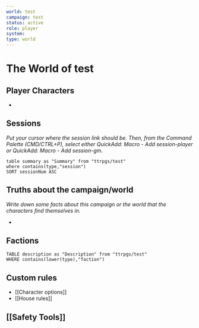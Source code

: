 ```yaml
---
world: test
campaign: test
status: active
role: player
system:
type: world
---
```

# The World of test

## Player Characters

-

## Sessions

*Put your cursor where the session link should be. Then, from the Command Palette (CMD/CTRL+P), select either QuickAdd: Macro - Add session-player or QuickAdd: Macro - Add session-gm*.




```dataview
table summary as "Summary" from "ttrpgs/test"
where contains(type,"session")
SORT sessionNum ASC
```


## Truths about the campaign/world

*Write down some facts about this campaign or the world that the characters find themselves in.*

- 


## Factions

```dataview
TABLE description as "Description" from "ttrpgs/test"
WHERE contains(lower(type),"faction")
```

## Custom rules

- [[Character options]]
- [[House rules]]

## [[Safety Tools]]